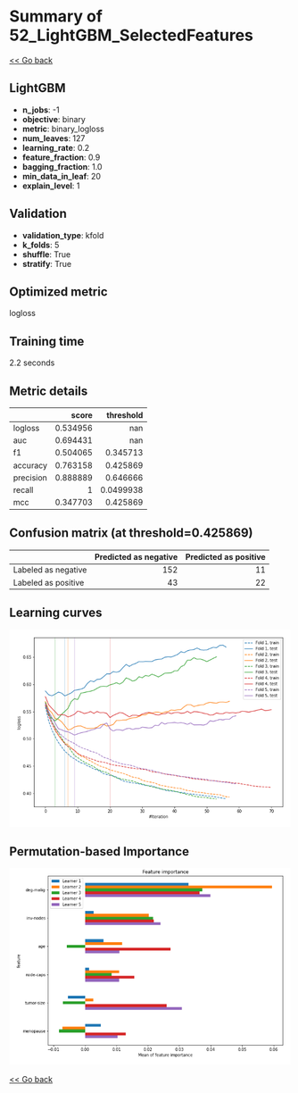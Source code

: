 # Summary of 52_LightGBM_SelectedFeatures

[<< Go back](../README.md)


## LightGBM
- **n_jobs**: -1
- **objective**: binary
- **metric**: binary_logloss
- **num_leaves**: 127
- **learning_rate**: 0.2
- **feature_fraction**: 0.9
- **bagging_fraction**: 1.0
- **min_data_in_leaf**: 20
- **explain_level**: 1

## Validation
 - **validation_type**: kfold
 - **k_folds**: 5
 - **shuffle**: True
 - **stratify**: True

## Optimized metric
logloss

## Training time

2.2 seconds

## Metric details
|           |    score |   threshold |
|:----------|---------:|------------:|
| logloss   | 0.534956 | nan         |
| auc       | 0.694431 | nan         |
| f1        | 0.504065 |   0.345713  |
| accuracy  | 0.763158 |   0.425869  |
| precision | 0.888889 |   0.646666  |
| recall    | 1        |   0.0499938 |
| mcc       | 0.347703 |   0.425869  |


## Confusion matrix (at threshold=0.425869)
|                     |   Predicted as negative |   Predicted as positive |
|:--------------------|------------------------:|------------------------:|
| Labeled as negative |                     152 |                      11 |
| Labeled as positive |                      43 |                      22 |

## Learning curves
![Learning curves](learning_curves.png)

## Permutation-based Importance
![Permutation-based Importance](permutation_importance.png)

[<< Go back](../README.md)
